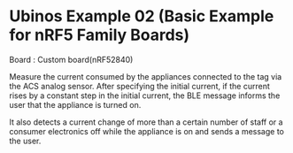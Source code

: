 Ubinos Example 02 (Basic Example for nRF5 Family Boards)
==============================================================================
Board : Custom board(nRF52840)

Measure the current consumed by the appliances connected to the tag via the ACS analog sensor.
After specifying the initial current, if the current rises by a constant step in the initial current, the BLE message informs the user that the appliance is turned on.

It also detects a current change of more than a certain number of staff or a consumer electronics off while the appliance is on and sends a message to the user.
